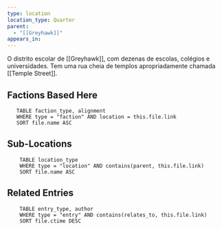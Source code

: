```yaml
---
type: location
location_type: Quarter
parent:
  - "[[Greyhawk]]"
appears_in:
---
```

O distrito escolar de [[Greyhawk]], com dezenas de escolas, colégios e universidades. Tem uma rua cheia de templos apropriadamente chamada [[Temple Street]].

<!-- DYNAMIC:related-entries -->

## Factions Based Here

 ```dataview
    TABLE faction_type, alignment
    WHERE type = "faction" AND location = this.file.link
    SORT file.name ASC
 ```

## Sub-Locations

```dataview
    TABLE location_type
    WHERE type = "location" AND contains(parent, this.file.link)
    SORT file.name ASC
```

## Related Entries

```dataview
    TABLE entry_type, author
    WHERE type = "entry" AND contains(relates_to, this.file.link)
    SORT file.ctime DESC
```

<!-- /DYNAMIC -->